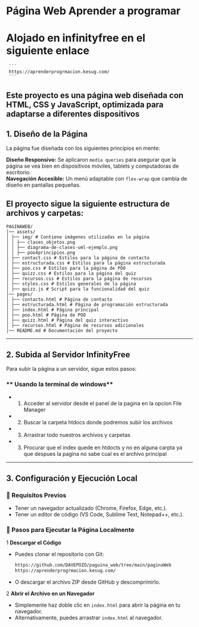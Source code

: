 # Página Web Aprender a programar
# Alojado en infinityfree en el siguiente enlace 
     ```
     https://aprenderprogrmacion.kesug.com/
     ```

Este proyecto es una página web diseñada con **HTML, CSS y JavaScript**, optimizada para adaptarse a diferentes dispositivos 
---

##  1. Diseño de la Página  

La página fue diseñada con los siguientes principios en mente:  

 **Diseño Responsivo:** Se aplicaron `media queries` para asegurar que la página se vea bien en dispositivos móviles, tablets y     computadoras de escritorio.  
**Navegación Accesible:** Un menú adaptable con `flex-wrap` que cambia de diseño en pantallas pequeñas.  

## El proyecto sigue la siguiente estructura de archivos y carpetas:
```
PAGINAWEB/ 
│── assets/ 
│ ├── img/ # Contiene imágenes utilizadas en la página 
│ │ ├── clases_objetos.png 
│ │ ├── diagrama-de-clases-uml-ejemplo.png 
│ │ ├── poo4principios.png 
│ ├── contact.css # Estilos para la página de contacto 
│ ├── estructurada.css # Estilos para la página estructurada 
│ ├── poo.css # Estilos para la página de POO 
│ ├── quizz.css # Estilos para la página del quiz 
│ ├── recursos.css # Estilos para la página de recursos 
│ ├── styles.css # Estilos generales de la página 
│ ├── quizz.js # Script para la funcionalidad del quiz 
│── pages/ 
│ ├── contacto.html # Página de contacto 
│ ├── estructurada.html # Página de programación estructurada 
│ ├── index.html # Página principal 
│ ├── poo.html # Página de POO 
│ ├── quizz.html # Página del quiz interactivo 
│ ├── recursos.html # Página de recursos adicionales 
│── README.md # Documentación del proyecto
```
---

## 2. Subida al Servidor InfinityFree

Para subir la página a un servidor, sigue estos pasos:  


### ** Usando la terminal de windows**  

   - 1. Acceder al servidor desde el panel de la pagina en la opcion File Manager
   - 2. Buscar la carpeta htdocs donde podremos subir los archivos
   - 3. Arrastrar todo nuestros archivos y carpetas 
   - 3. Procurar que el index quede en htdocts y no en alguna carpta 
        ya que despues la pagina no sabe cual es el archivo principal
   


    

---

##  3. Configuración y Ejecución Local  

### **🔹 Requisitos Previos**  

- Tener un navegador actualizado (Chrome, Firefox, Edge, etc.).
- Tener un editor de código (VS Code, Sublime Text, Notepad++, etc.).

### **🔹 Pasos para Ejecutar la Página Localmente**  

1️ **Descargar el Código**  
   - Puedes clonar el repositorio con Git:  
     ```bash
     https://github.com/DAVEPOZO/paguina_web/tree/main/paginaWeb
     https://aprenderprogrmacion.kesug.com/
     ```
   - O descargar el archivo ZIP desde GitHub y descomprimirlo.  

2️ **Abrir el Archivo en un Navegador**  
   - Simplemente haz doble clic en `index.html` para abrir la página en tu navegador.  
   - Alternativamente, puedes arrastrar `index.html` al navegador.  
